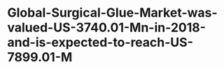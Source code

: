 # Global-Surgical-Glue-Market-was-valued-US-3740.01-Mn-in-2018-and-is-expected-to-reach-US-7899.01-M